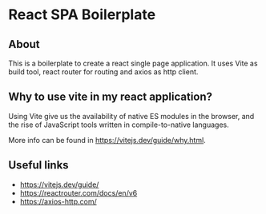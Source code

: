 # React SPA Boilerplate

## About

This is a boilerplate to create a react single page application. It uses Vite as build tool, react router for routing and axios as http client.

## Why to use vite in my react application?

Using Vite give us the availability of native ES modules in the browser, and the rise of JavaScript tools written in compile-to-native languages.

More info can be found in https://vitejs.dev/guide/why.html.

## Useful links

- https://vitejs.dev/guide/
- https://reactrouter.com/docs/en/v6
- https://axios-http.com/